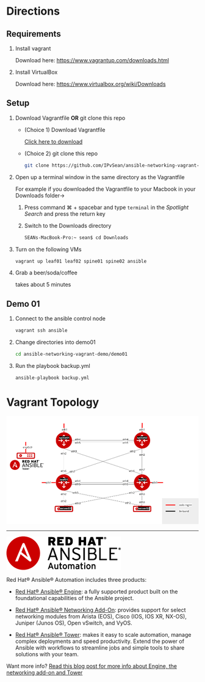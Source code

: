 # Directions

## Requirements

1. Install vagrant

   Download here: <a href="https://www.vagrantup.com/downloads.html" target="_blank">https://www.vagrantup.com/downloads.html</a>

2. Install VirtualBox

   Download here: <a href="https://www.virtualbox.org/wiki/Downloads" target="_blank">https://www.virtualbox.org/wiki/Downloads</a>

## Setup

1. Download Vagrantfile **OR** git clone this repo

    * (Choice 1) Download Vagrantfile

       <a href="https://raw.githubusercontent.com/IPvSean/ansible-networking-vagrant-demo/master/Vagrantfile" download="Vagrantfile">Click here to download</a>

    * (Choice 2) git clone this repo  

       ```bash
       git clone https://github.com/IPvSean/ansible-networking-vagrant-demo
       ```

4. Open up a terminal window in the same directory as the Vagrantfile

   For example if you downloaded the Vagrantfile to your Macbook in your Downloads folder->

    1. Press command ⌘ + spacebar and type `terminal` in the *Spotlight Search* and press the return key
    2. Switch to the Downloads directory

       ```bash
       SEANs-MacBook-Pro:~ sean$ cd Downloads
       ```

5. Turn on the following VMs

   ```bash
   vagrant up leaf01 leaf02 spine01 spine02 ansible
   ```

6. Grab a beer/soda/coffee

   takes about 5 minutes

## Demo 01

1. Connect to the ansible control node

   ```bash
   vagrant ssh ansible
   ```

2. Change directories into demo01

   ```bash
   cd ansible-networking-vagrant-demo/demo01
   ```

3. Run the playbook backup.yml

   ```bash
   ansible-playbook backup.yml
   ```

# Vagrant Topology
![Network Topology Diagram](images/diagram.png)


 ---
![Red Hat Ansible Automation](images/rh-ansible-automation.png)

Red Hat® Ansible® Automation includes three products:

- [Red Hat® Ansible® Engine](https://www.ansible.com/ansible-engine): a fully supported product built on the foundational capabilities of the Ansible project.

- [Red Hat® Ansible® Networking Add-On](https://www.ansible.com/ansible-engine): provides support for select networking modules from Arista (EOS), Cisco (IOS, IOS XR, NX-OS), Juniper (Junos OS), Open vSwitch, and VyOS.

- [Red Hat® Ansible® Tower](https://www.ansible.com/tower): makes it easy to scale automation, manage complex deployments and speed productivity. Extend the power of Ansible with workflows to streamline jobs and simple tools to share solutions with your team.

Want more info?
[Read this blog post for more info about Engine, the networking add-on and Tower](https://www.ansible.com/blog/red-hat-ansible-automation-engine-vs-tower)
